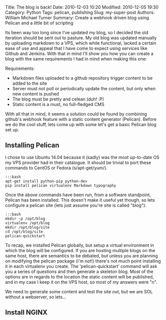 Title: The blog is back!
Date: 2010-12-03 10:20
Modified: 2010-12-05 19:30
Category: Python
Tags: pelican, publishing
Slug: my-super-post
Authors: William Michael Turner
Summary: Create a webhook driven blog using Pelican and a little bit of scripting

Its been way too long since I've updated my blog, so I decided the old iteration should be sent out to pasture.  My old blog was updated manually by uploading markdown to a VPS, which while functional, lacked a certain ease of use and appeal that I have come to expect using services like Github and Jenkins.  With that in mind I'll show you how you can create a blog with the same requirements I had in mind when making this one:

Requirements:

* Markdown files uploaded to a github repository trigger content to be added to the site
* Server must not poll or periodically update the content, but only when new content is pushed
* The blog must be pretty and celean (duh! :P)
* Static content is a must, no full-fledged CMS

With all that in mind, it seems a solution could be found by combining github's webhook feature with a static content generator (Pelican).  Before we do the cool stuff, lets come up with some let's get a basic Pelican blog set up.

Installing Pelican
------------------
I chose to use Ubuntu 14.04 because it (sadly) was the most up-to-date OS my VPS provider had in their catalogue.  It should be trivial to port these commands to CentOS or Fedora (s/apt-get/yum/).

    :::bash
    apt-get install python-pip python-dev
    pip install pelican virtualenv Markdown typography
    
Once the above commands have been run, from a software standpoint, Pelican has been installed.  This doesn't make it useful yet though, so lets configure a pelican site (lets just assume you're site is called "blog"):

    :::bash
    mkdir -p /opt/blog
    virtualenv /opt/blog
    mkdir /opt/blog/site
    cd /opt/blog/site
    pelican-quickstart
    
To recap, we installed Pelican globally, but setup a virtual environment in which the blog will be configured.  If you are hosting multiple blogs on the same host, there are semantics to be debated, but unless you are planning on modifying the pelican package (i'm not!) there's not much point installing it in each virtualenv you create.  The 'pelican-quickstart' command will ask you a series of questions and then generate a skeleton blog. Most of the options are in regards to the location the static content will be published, and in my case I keep it on the VPS host, so most of my answers were "n".  

We need to generate some content and test the site out, but we are SOL without a webserver, so lets...

Install NGINX
-------------

